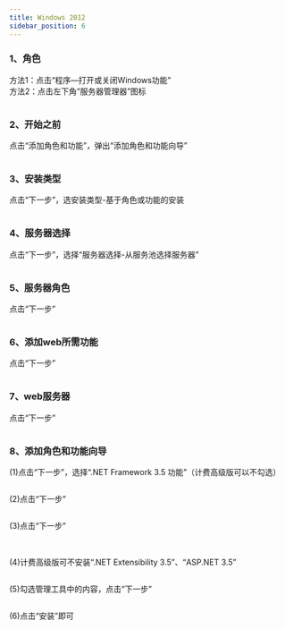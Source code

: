 ```yaml
---
title: Windows 2012
sidebar_position: 6
---
```

### 1、角色
<p style={{ marginLeft:"2em" ,fontSize:"20px"}}>
  方法1：点击“程序—打开或关闭Windows功能”<br />
  方法2：点击左下角“服务器管理器”图标
</p> 
<img src="/img/softwareInstall/IIS/30.png" alt="" style={{ marginLeft: "4em"}} />

### 2、开始之前
<p style={{ marginLeft:"2em" ,fontSize:"20px"}}>
  点击“添加角色和功能”，弹出“添加角色和功能向导”
</p> 
<img src="/img/softwareInstall/IIS/31.png" alt="" style={{ marginLeft: "4em"}} />

### 3、安装类型
<p style={{ marginLeft:"2em" ,fontSize:"20px"}}>
  点击“下一步”，选安装类型-基于角色或功能的安装
</p> 
<img src="/img/softwareInstall/IIS/32.png" alt="" style={{ marginLeft: "4em"}} />

### 4、服务器选择
<p style={{ marginLeft:"2em" ,fontSize:"20px"}}>
  点击“下一步”，选择“服务器选择-从服务池选择服务器”
</p> 
<img src="/img/softwareInstall/IIS/33.png" alt="" style={{ marginLeft: "4em"}} />

### 5、服务器角色
<p style={{ marginLeft:"2em" ,fontSize:"20px"}}>
  点击“下一步”
</p> 
<img src="/img/softwareInstall/IIS/34.png" alt="" style={{ marginLeft: "4em"}} />

### 6、添加web所需功能
<p style={{ marginLeft:"2em" ,fontSize:"20px"}}>
  点击“下一步”
</p> 
<img src="/img/softwareInstall/IIS/35.png" alt="" style={{ marginLeft: "4em"}} />

### 7、web服务器
<p style={{ marginLeft:"2em" ,fontSize:"20px"}}>
  点击“下一步”
</p> 
<img src="/img/softwareInstall/IIS/36.png" alt="" style={{ marginLeft: "4em"}} />

### 8、添加角色和功能向导
<p style={{ marginLeft:"2em" ,fontSize:"20px"}}>
  (1)点击“下一步”，选择“.NET Framework 3.5 功能”（计费高级版可以不勾选）
</p> 
<img src="/img/softwareInstall/IIS/37.png" alt="" style={{ marginLeft: "4em"}} />

<p style={{ marginLeft:"2em" ,fontSize:"20px"}}>
  (2)点击“下一步”
</p> 
<img src="/img/softwareInstall/IIS/38.png" alt="" style={{ marginLeft: "4em"}} />

<p style={{ marginLeft:"2em" ,fontSize:"20px"}}>
  (3)点击“下一步”
</p> 
<img src="/img/softwareInstall/IIS/39.png" alt="" style={{ marginLeft: "4em"}} />
<img src="/img/softwareInstall/IIS/40.png" alt="" style={{ marginLeft: "4em"}} />
<img src="/img/softwareInstall/IIS/41.png" alt="" style={{ marginLeft: "4em"}} />

<p style={{ marginLeft:"2em" ,fontSize:"20px"}}>
  (4)计费高级版可不安装“.NET Extensibility 3.5”、“ASP.NET 3.5”
</p> 
<img src="/img/softwareInstall/IIS/42.png" alt="" style={{ marginLeft: "4em"}} />

<p style={{ marginLeft:"2em" ,fontSize:"20px"}}>
  (5)勾选管理工具中的内容，点击“下一步”
</p> 
<img src="/img/softwareInstall/IIS/43.png" alt="" style={{ marginLeft: "4em"}} />

<p style={{ marginLeft:"2em" ,fontSize:"20px"}}>
  (6)点击“安装”即可
</p> 
<img src="/img/softwareInstall/IIS/44.png" alt="" style={{ marginLeft: "4em"}} />